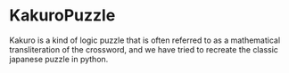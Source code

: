 # KakuroPuzzle
Kakuro is a kind of logic puzzle that is often referred to as a mathematical transliteration of the crossword, and we have tried to recreate the classic japanese puzzle in python. 
